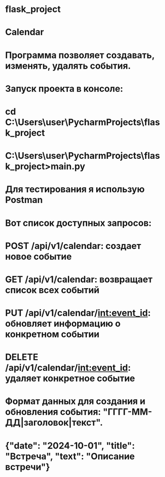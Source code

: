 # flask_project

# Calendar

# Программа позволяет создавать, изменять, удалять события.

# Запуск проекта в консоле: 
# cd C:\Users\user\PycharmProjects\flask_project
# C:\Users\user\PycharmProjects\flask_project>main.py

# Для тестирования я использую Postman

# Вот список доступных запросов:

# POST /api/v1/calendar: создает новое событие
# GET /api/v1/calendar: возвращает список всех событий
# PUT /api/v1/calendar/<int:event_id>: обновляет информацию о конкретном событии
# DELETE /api/v1/calendar/<int:event_id>: удаляет конкретное событие

# Формат данных для создания и обновления события: "ГГГГ-ММ-ДД|заголовок|текст".

# {"date": "2024-10-01", "title": "Встреча", "text": "Описание встречи"}